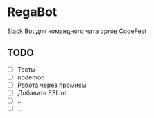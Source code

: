 # RegaBot
Slack Bot для командного чата оргов CodeFest

## TODO

- [ ] Тесты
- [ ] nodemon
- [ ] Работа через промисы
- [ ] Добавить ESLint
- [ ] ...
- [ ] ...
